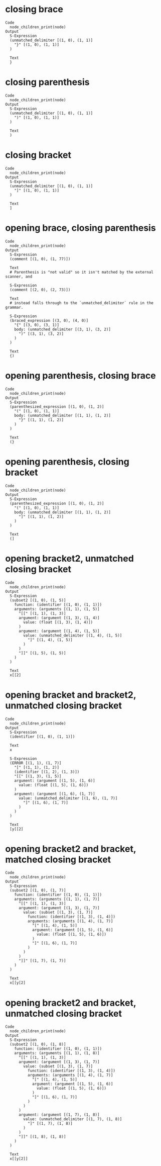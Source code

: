 # closing brace

    Code
      node_children_print(node)
    Output
      S-Expression
      (unmatched_delimiter [(1, 0), (1, 1)]
        "}" [(1, 0), (1, 1)]
      )
      
      Text
      }
      

# closing parenthesis

    Code
      node_children_print(node)
    Output
      S-Expression
      (unmatched_delimiter [(1, 0), (1, 1)]
        ")" [(1, 0), (1, 1)]
      )
      
      Text
      )
      

# closing bracket

    Code
      node_children_print(node)
    Output
      S-Expression
      (unmatched_delimiter [(1, 0), (1, 1)]
        "]" [(1, 0), (1, 1)]
      )
      
      Text
      ]
      

# opening brace, closing parenthesis

    Code
      node_children_print(node)
    Output
      S-Expression
      (comment [(1, 0), (1, 77)])
      
      Text
      # Parenthesis is "not valid" so it isn't matched by the external scanner, and
      
      S-Expression
      (comment [(2, 0), (2, 73)])
      
      Text
      # instead falls through to the `unmatched_delimiter` rule in the grammar.
      
      S-Expression
      (braced_expression [(3, 0), (4, 0)]
        "{" [(3, 0), (3, 1)]
        body: (unmatched_delimiter [(3, 1), (3, 2)]
          ")" [(3, 1), (3, 2)]
        )
      )
      
      Text
      {)
      
      

# opening parenthesis, closing brace

    Code
      node_children_print(node)
    Output
      S-Expression
      (parenthesized_expression [(1, 0), (1, 2)]
        "(" [(1, 0), (1, 1)]
        body: (unmatched_delimiter [(1, 1), (1, 2)]
          "}" [(1, 1), (1, 2)]
        )
      )
      
      Text
      (}
      

# opening parenthesis, closing bracket

    Code
      node_children_print(node)
    Output
      S-Expression
      (parenthesized_expression [(1, 0), (1, 2)]
        "(" [(1, 0), (1, 1)]
        body: (unmatched_delimiter [(1, 1), (1, 2)]
          "]" [(1, 1), (1, 2)]
        )
      )
      
      Text
      (]
      

# opening bracket2, unmatched closing bracket

    Code
      node_children_print(node)
    Output
      S-Expression
      (subset2 [(1, 0), (1, 5)]
        function: (identifier [(1, 0), (1, 1)])
        arguments: (arguments [(1, 1), (1, 5)]
          "[[" [(1, 1), (1, 3)]
          argument: (argument [(1, 3), (1, 4)]
            value: (float [(1, 3), (1, 4)])
          )
          argument: (argument [(1, 4), (1, 5)]
            value: (unmatched_delimiter [(1, 4), (1, 5)]
              "]" [(1, 4), (1, 5)]
            )
          )
          "]]" [(1, 5), (1, 5)]
        )
      )
      
      Text
      x[[2]
      

# opening bracket and bracket2, unmatched closing bracket

    Code
      node_children_print(node)
    Output
      S-Expression
      (identifier [(1, 0), (1, 1)])
      
      Text
      x
      
      S-Expression
      (ERROR [(1, 1), (1, 7)]
        "[" [(1, 1), (1, 2)]
        (identifier [(1, 2), (1, 3)])
        "[[" [(1, 3), (1, 5)]
        argument: (argument [(1, 5), (1, 6)]
          value: (float [(1, 5), (1, 6)])
        )
        argument: (argument [(1, 6), (1, 7)]
          value: (unmatched_delimiter [(1, 6), (1, 7)]
            "]" [(1, 6), (1, 7)]
          )
        )
      )
      
      Text
      [y[[2]
      

# opening bracket2 and bracket, matched closing bracket

    Code
      node_children_print(node)
    Output
      S-Expression
      (subset2 [(1, 0), (1, 7)]
        function: (identifier [(1, 0), (1, 1)])
        arguments: (arguments [(1, 1), (1, 7)]
          "[[" [(1, 1), (1, 3)]
          argument: (argument [(1, 3), (1, 7)]
            value: (subset [(1, 3), (1, 7)]
              function: (identifier [(1, 3), (1, 4)])
              arguments: (arguments [(1, 4), (1, 7)]
                "[" [(1, 4), (1, 5)]
                argument: (argument [(1, 5), (1, 6)]
                  value: (float [(1, 5), (1, 6)])
                )
                "]" [(1, 6), (1, 7)]
              )
            )
          )
          "]]" [(1, 7), (1, 7)]
        )
      )
      
      Text
      x[[y[2]
      

# opening bracket2 and bracket, unmatched closing bracket

    Code
      node_children_print(node)
    Output
      S-Expression
      (subset2 [(1, 0), (1, 8)]
        function: (identifier [(1, 0), (1, 1)])
        arguments: (arguments [(1, 1), (1, 8)]
          "[[" [(1, 1), (1, 3)]
          argument: (argument [(1, 3), (1, 7)]
            value: (subset [(1, 3), (1, 7)]
              function: (identifier [(1, 3), (1, 4)])
              arguments: (arguments [(1, 4), (1, 7)]
                "[" [(1, 4), (1, 5)]
                argument: (argument [(1, 5), (1, 6)]
                  value: (float [(1, 5), (1, 6)])
                )
                "]" [(1, 6), (1, 7)]
              )
            )
          )
          argument: (argument [(1, 7), (1, 8)]
            value: (unmatched_delimiter [(1, 7), (1, 8)]
              "]" [(1, 7), (1, 8)]
            )
          )
          "]]" [(1, 8), (1, 8)]
        )
      )
      
      Text
      x[[y[2]]
      

